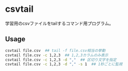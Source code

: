 # csvtail

学習用のcsvファイルをtailするコマンド用プログラム。

## Usage

```bash
csvtail file.csv  ## tail -f file.csv相当の挙動
csvtail file.csv -c 1,2,3  ## 1,2,3カラムのみ表示
csvtail file.csv -c 1,2,3 -d ","  ## 区切り文字を指定
csvtail file.csv -c 1,2,3 -d "," -s 1  ## 1秒ごとに監視

